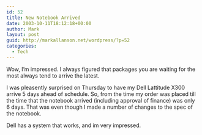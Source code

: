 ```yaml
---
id: 52
title: New Notebook Arrived
date: 2003-10-11T18:12:18+00:00
author: Mark
layout: post
guid: http://markallanson.net/wordpress/?p=52
categories:
  - Tech
---
```

Wow, I&#8217;m impressed. I always figured that packages you are waiting for the most always tend to arrive the latest.

I was pleasently surprised on Thursday to have my Dell Lattitude X300 arrive 5 days ahead of schedule. So, from the time my order was placed till the time that the notebook arrived (including approval of finance) was only 6 days. That was even though I made a number of changes to the spec of the notebook.

Dell has a system that works, and im very impressed.